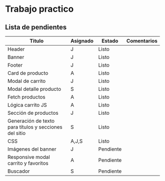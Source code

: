 # Trabajo practico

## Lista de pendientes

Titulo | Asignado | Estado | Comentarios
---|---|---|---
Header | J | Listo
Banner | J | Listo
Footer | J | Listo
Card de producto | A | Listo
Modal de carrito | J | Listo
 |Modal detalle producto | S | Listo
Fetch productos | A | Listo 
 |Lógica carrito JS | A | Listo
 |Sección de productos | J | Listo
 |Generación de texto para títulos y secciones del sitio | S | Listo
 |CSS | A,J,S | Listo
 Imágenes del banner | J | Pendiente
 Responsive modal carrito y favoritos | A | Pendiente
 Buscador | S | Pendiente